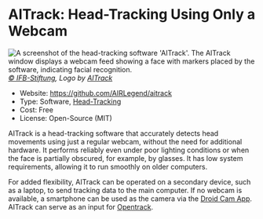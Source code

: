 # AITrack: Head-Tracking Using Only a Webcam

![](/aitrack.jpg "A screenshot of the head-tracking software 'AITrack'. The AITrack window displays a webcam feed showing a face with markers placed by the software, indicating facial recognition.")
_[© IFB-Stiftung](https://ifb-stiftung.de/), Logo by [AITrack](https://github.com/AIRLegend/aitrack/blob/master/Images/Logo.png)_

- Website: https://github.com/AIRLegend/aitrack
- Type: Software, [Head-Tracking](/en/02-basic-knowledge/02-eye-tracking-what-is-this#head-tracking)
- Cost: Free
- License: Open-Source (MIT)

AITrack is a head-tracking software that accurately detects head movements using just a regular webcam, without the need for additional hardware. It performs reliably even under poor lighting conditions or when the face is partially obscured, for example, by glasses. It has low system requirements, allowing it to run smoothly on older computers.

For added flexibility, AITrack can be operated on a secondary device, such as a laptop, to send tracking data to the main computer. If no webcam is available, a smartphone can be used as the camera via the [Droid Cam App](https://play.google.com/store/apps/details?id=com.dev47apps.droidcam). AITrack can serve as an input for [Opentrack](/en/04-software-and-hardware-in-detail/opentrack).

